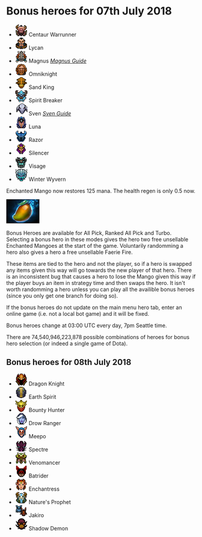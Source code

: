 # Bonus heroes for 07th July 2018

[//]: # (List bonus heroes here, use /images/miniheroes/heroname for picture)

- ![Centaur](/images/miniheroes/centaur.png) Centaur Warrunner
- ![Lycan](/images/miniheroes/lycan.png) Lycan
- ![Magnus](/images/miniheroes/magnataur.png) Magnus [*Magnus Guide*](https://steamcommunity.com/sharedfiles/filedetails/?id=1432165717)
- ![Omniknight](/images/miniheroes/omniknight.png) Omniknight
- ![Sand King](/images/miniheroes/sand_king.png) Sand King
- ![Spirit Breaker](/images/miniheroes/spirit_breaker.png) Spirit Breaker
- ![Sven](/images/miniheroes/sven.png) Sven [*Sven Guide*](https://steamcommunity.com/sharedfiles/filedetails/?id=1430456733)
- ![Luna](/images/miniheroes/luna.png) Luna
- ![Razor](/images/miniheroes/razor.png) Razor
- ![Silencer](/images/miniheroes/silencer.png) Silencer
- ![Visage](/images/miniheroes/visage.png) Visage
- ![Winter Wyvern](/images/miniheroes/winter_wyvern.png) Winter Wyvern

Enchanted Mango now restores 125 mana. The health regen is only 0.5 now.

![Enchanted Mango image](/images/miniheroes/enchanted_mango.png)

Bonus Heroes are available for All Pick, Ranked All Pick and Turbo. Selecting a bonus hero in these modes gives the hero two free unsellable Enchanted Mangoes at the start of the game. Voluntarily randomming a hero also gives a hero a free unsellable Faerie Fire.

These items are tied to the hero and not the player, so if a hero is swapped any items given this way will go towards the new player of that hero. There is an inconsistent bug that causes a hero to lose the Mango given this way if the player buys an item in strategy time and then swaps the hero. It isn't worth randomming a hero unless you can play all the availible bonus heroes (since you only get one branch for doing so).

If the bonus heroes do not update on the main menu hero tab, enter an online game (i.e. not a local bot game) and it will be fixed.

Bonus heroes change at 03:00 UTC every day, 7pm Seattle time.

There are 74,540,946,223,878 possible combinations of heroes for bonus hero selection (or indeed a single game of Dota).

## Bonus heroes for 08th July 2018

- ![DK](/images/miniheroes/dragon_knight.png) Dragon Knight
- ![Kaolin](/images/miniheroes/earth_spirit.png) Earth Spirit
- ![BH](/images/miniheroes/bounty_hunter.png) Bounty Hunter
- ![Drow](/images/miniheroes/drow_ranger.png) Drow Ranger
- ![Meepo](/images/miniheroes/meepo.png) Meepo
- ![Spectre](/images/miniheroes/spectre.png) Spectre
- ![Veno](/images/miniheroes/venomancer.png) Venomancer
- ![Batrider](/images/miniheroes/batrider.png) Batrider
- ![Enchantress](/images/miniheroes/enchantress.png) Enchantress
- ![Furion](/images/miniheroes/furion.png) Nature's Prophet
- ![Jakiro](/images/miniheroes/jakiro.png) Jakiro
- ![SD](/images/miniheroes/shadow_demon.png) Shadow Demon
